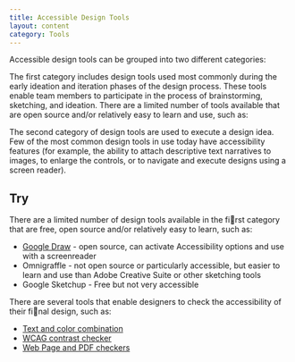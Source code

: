 ```yaml
---
title: Accessible Design Tools
layout: content
category: Tools
---
```


Accessible design tools can be grouped into two different categories:

The first category includes design tools used most commonly during the early ideation and iteration phases of the design process. These tools enable team members to participate in the process of brainstorming, sketching, and ideation. There are a limited number of tools available that are open source and/or relatively easy to learn and use, such as:

The second category of design tools are used to execute a design idea. Few of the most common design tools in use today have accessibility features (for example, the ability to attach descriptive text narratives to images, to enlarge the controls, or to navigate and execute designs using a screen reader).

## Try

There are a limited number of design tools available in the first category that are free, open source and/or relatively easy to learn, such as:

* [Google Draw](https://support.google.com/docs/answer/6058689?hl=en) - open source, can activate Accessibility options and use with a screenreader
* Omnigraffle - not open source or particularly accessible, but easier to learn and use than Adobe Creative Suite or other sketching tools
* Google Sketchup - Free but not very accessible

There are several tools that enable designers to check the accessibility of their final design, such as:
* [Text and color combination](http://colorsafe.co/)
* [WCAG contrast checker](http://contrastchecker.com/)
* [Web Page and PDF checkers](http://checkers.eiii.eu/en/benchmarking/previous/)
